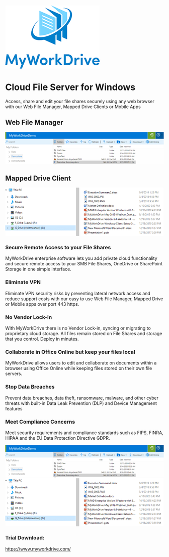 ### 
!["MyWorkDrive-Logo](MyWorkDrive.png)
# Cloud File Server for Windows

Access, share and edit your file shares securely using any web browser with our Web File Manager, Mapped Drive Clients or Mobile Apps
## Web File Manager
<kbd>![Web-Fle-Manager-Screenshot](Web-File-Manager-Screenshot.png)</kbd>
## Mapped Drive Client
<kbd>![Mapped-Drive-Screenshot](Mapped-Drive-Screenshot.png)</kbd>

### Secure Remote Access to your File Shares
MyWorkDrive enterprise software lets you add private cloud functionality and secure remote access to your SMB File Shares, OneDrive or SharePoint Storage in one simple interface.
### Eliminate VPN
Eliminate VPN security risks by preventing lateral network access and reduce support costs with our easy to use Web File Manager, Mapped Drive or Mobile apps over port 443 https.
### No Vendor Lock-In
With MyWorkDrive there is no Vendor Lock-in, syncing or migrating to proprietary cloud storage. All files remain stored on File Shares and storage that you control. Deploy in minutes.
### Collaborate in Office Online but keep your files local
MyWorkDrive allows users to edit and collaborate on documents within a browser using Office Online while keeping files stored on their own file servers.
### Stop Data Breaches
Prevent data breaches, data theft, ransomware, malware, and other cyber threats with built-in Data Leak Prevention (DLP) and Device Management features
### Meet Compliance Concerns
Meet security requirements and compliance standards such as FIPS, FINRA, HIPAA and the EU Data Protection Directive GDPR. 

<kbd>![Web-Fle-Manager-Screenshot](Web-File-Manager-Screenshot.png)</kbd>
<kbd>![Mapped-Drive-Screenshot](Mapped-Drive-Screenshot.png)</kbd>

### Trial Download:
https://www.myworkdrive.com/
